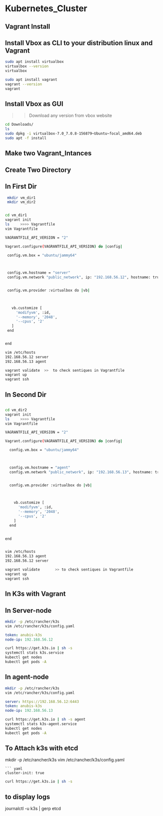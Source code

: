 # Kubernetes_Cluster
## Vagrant Install
## Install Vbox as CLI to your distribution linux and Vagrant 

``` bash
sudo apt install virtualbox
virtualbox --version
virtualbox

sudo apt install vagrant
vagrant --version
vagrant
```

## Install Vbox as GUI
 >> Download any version  from vbox website 
 
 ``` bash 
 cd Downloads/
 ls
 sudo dpkg -i virtualbox-7.0_7.0.8-156879~Ubuntu~focal_amd64.deb
 sudo apt -f install 
 ```
 
 ## Make two Vagrant_Intances
 ## Create Two Directory
 
 ## In First Dir
 ``` bash
  mkdir vm_dir1
  mkdir vm_dir2
 ```
 
 ``` bash
 
 cd vm_dir1
vagrant init
ls     >>>> Vagrantfile
vim Vagrantfile

VAGRANTFILE_API_VERSION = "2"

Vagrant.configure(VAGRANTFILE_API_VERSION) do |config|
  
  config.vm.box = "ubuntu/jammy64"


 
  config.vm.hostname = "server"
  config.vm.network "public_network", ip: "192.168.56.12", hostname: true


  config.vm.provider :virtualbox do |vb|


   
    vb.customize [
      'modifyvm', :id,
      '--memory', '2048',
      '--cpus', '2'
    ]
  end

 
end

vim /etc/hosts       
192.168.56.12 server
192.168.56.13 agent

vagrant validate  >>  to check sentiques in Vagrantfile
vagrant up
vagrant ssh
```

## In Second Dir
``` bash

cd vm_dir2
vagrant init
ls     >>>> Vagrantfile
vim Vagrantfile

VAGRANTFILE_API_VERSION = "2"

Vagrant.configure(VAGRANTFILE_API_VERSION) do |config|

  config.vm.box = "ubuntu/jammy64"


  
  config.vm.hostname = "agent"
  config.vm.network "public_network", ip: "192.168.56.13", hostname: true


  config.vm.provider :virtualbox do |vb|


   
    vb.customize [
      'modifyvm', :id,
      '--memory', '2048',
      '--cpus', '2'
    ]
  end

  
end


vim /etc/hosts       
192.168.56.13 agent
192.168.56.12 server

vagrant validate       >> to check sentiques in Vagrantfile
vagrant up
vagrant ssh

```

## In K3s with Vagrant
## In Server-node
``` bash
mkdir -p /etc/rancher/k3s
vim /etc/rancher/k3s/config.yaml
```
``` yaml
token: anubis-k3s
node-ip: 192.168.56.12
```

``` bash
curl https://get.k3s.io | sh -s 
systemctl stats k3s.service
kubectl get nodes
kubectl get pods -A
```

## In agent-node
``` bash
mkdir -p /etc/rancher/k3s
vim /etc/rancher/k3s/config.yaml
```
``` yaml
server: https://192.168.56.12:6443
token: anubis-k3s
node-ip: 192.168.56.13
```

``` bash
curl https://get.k3s.io | sh -s agent
systemctl stats k3s-agent.service
kubectl get nodes
kubectl get pods -A
```

## To Attach k3s with etcd
mkdir -p /etc/rancher/k3s
vim /etc/rancher/k3s/config.yaml
```
``` yaml
cluster-init: true
```
``` bash
curl https://get.k3s.io | sh -s
```
## to display logs
journalctl -u k3s | gerp etcd

